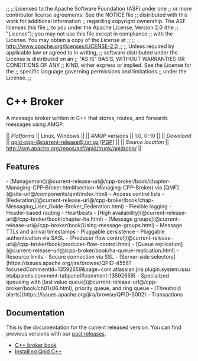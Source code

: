 ;;
;; Licensed to the Apache Software Foundation (ASF) under one
;; or more contributor license agreements.  See the NOTICE file
;; distributed with this work for additional information
;; regarding copyright ownership.  The ASF licenses this file
;; to you under the Apache License, Version 2.0 (the
;; "License"); you may not use this file except in compliance
;; with the License.  You may obtain a copy of the License at
;; 
;;   http://www.apache.org/licenses/LICENSE-2.0
;; 
;; Unless required by applicable law or agreed to in writing,
;; software distributed under the License is distributed on an
;; "AS IS" BASIS, WITHOUT WARRANTIES OR CONDITIONS OF ANY
;; KIND, either express or implied.  See the License for the
;; specific language governing permissions and limitations
;; under the License.
;;

# C++ Broker

A message broker written in C++ that stores, routes, and forwards
messages using AMQP.

  || *Platforms* || Linux, Windows ||
  || *AMQP versions* || 1.0, 0-10 ||
  || *Download* || [qpid-cpp-@current-release@.tar.gz](http://www.apache.org/dyn/closer.cgi/qpid/@current-release@/qpid-cpp-@current-release@.tar.gz) \[[PGP](http://www.apache.org/dist/qpid/@current-release@/qpid-cpp-@current-release@.tar.gz.asc)] ||
  || *Source location* ||  <http://svn.apache.org/repos/asf/qpid/trunk/qpid/cpp/> ||

## Features

<div class="two-column" markdown="1">
 - [Management](@current-release-url@/cpp-broker/book/chapter-Managing-CPP-Broker.html#section-Managing-CPP-Broker) via [QMF](@site-url@/components/qmf/index.html)
 - Access control lists
 - [Federation](@current-release-url@/cpp-broker/book/chap-Messaging_User_Guide-Broker_Federation.html)
 - Flexible logging
 - Header-based routing
 - Heartbeats
 - [High availability](@current-release-url@/cpp-broker/book/chapter-ha.html)
 - [Message groups](@current-release-url@/cpp-broker/book/Using-message-groups.html)
 - Message TTLs and arrival timestamps
 - Pluggable persistence
 - Pluggable authentication via SASL
 - [Producer flow control](@current-release-url@/cpp-broker/book/producer-flow-control.html)
 - [Queue replication](@current-release-url@/cpp-broker/book/ha-queue-replication.html)
 - Resource limits
 - Secure connection via SSL
 - [Server-side selectors](https://issues.apache.org/jira/browse/QPID-4558?focusedCommentId=13592659&page=com.atlassian.jira.plugin.system.issuetabpanels:comment-tabpanel#comment-13592659)
 - Specialized queueing with [last value queue](@current-release-url@/cpp-broker/book/ch01s06.html), priority queue, and ring queue
 - [Threshold alerts](https://issues.apache.org/jira/browse/QPID-3002)
 - Transactions
</div>

## Documentation

This is the documentation for the current released version.  You can
find previous versions with our
[past releases](@site-url@/releases/index.html#past-releases).

 - [C++ broker book](@current-release-url@/cpp-broker/book/index.html)
 - [Installing Qpid C++](http://svn.apache.org/repos/asf/qpid/tags/@current-release@/qpid/cpp/INSTALL)
